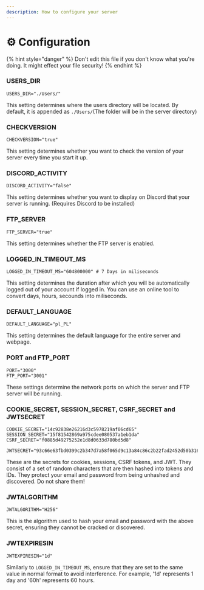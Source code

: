 ```yaml
---
description: How to configure your server
---
```


# ⚙️ Configuration

{% hint style="danger" %}
Don't edit this file if you don't know what you're doing. It might effect your file security!
{% endhint %}

### USERS\_DIR

```properties
USERS_DIR="./Users/"
```

This setting determines where the users directory will be located. By default, it is appended as `./Users/`(The folder will be in the server directory)

### CHECKVERSION

```properties
CHECKVERSION="true"
```

This setting determines whether you want to check the version of your server every time you start it up.

### DISCORD\_ACTIVITY

```properties
DISCORD_ACTIVITY="false"
```

This setting determines whether you want to display on Discord that your server is running. (Requires Discord to be installed)

### FTP\_SERVER

```properties
FTP_SERVER="true"
```

This setting determines whether the FTP server is enabled.

### LOGGED\_IN\_TIMEOUT\_MS

```properties
LOGGED_IN_TIMEOUT_MS="604800000" # 7 Days in miliseconds
```

This setting determines the duration after which you will be automatically logged out of your account if logged in. You can use an online tool to convert days, hours, secounds into miliseconds.

### DEFAULT\_LANGUAGE

```properties
DEFAULT_LANGUAGE="pl_PL"
```

This setting determines the default language for the entire server and webpage.

### PORT and FTP\_PORT

```properties
PORT="3000"
FTP_PORT="3001"
```

These settings determine the network ports on which the server and FTP server will be running.

### COOKIE\_SECRET, SESSION\_SECRET, CSRF\_SECRET and JWTSECRET

```properties
COOKIE_SECRET="14c92838e26216d3c5978219af06cd65"
SESSION_SECRET="15f81542869a975cdee080537a1eb1da"
CSRF_SECRET="f0885d49275252e1d8d0633d780bd5d8"

JWTSECRET="93c66e63fbd0399c2b347d7a58f065d9c13a84c86c2b22fad2452d50b316c8d9"
```

These are the secrets for cookies, sessions, CSRF tokens, and JWT. They consist of a set of random characters that are then hashed into tokens and IDs. They protect your email and password from being unhashed and discovered. Do not share them!

### JWTALGORITHM

```properties
JWTALGORITHM="H256"
```

This is the algorithm used to hash your email and password with the above secret, ensuring they cannot be cracked or discovered.

### JWTEXPIRESIN

```properties
JWTEXPIRESIN="1d"
```

Similarly to `LOGGED_IN_TIMEOUT_MS`, ensure that they are set to the same value in normal format to avoid interference. For example, '1d' represents 1 day and '60h' represents 60 hours.&#x20;

